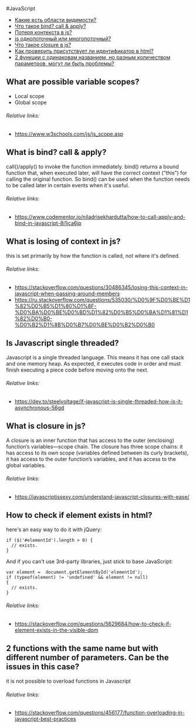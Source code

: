 #JavaScript
- [Какие есть области видимости?](#какие-есть-области-видимости)
- [Что такое bind? call & apply?](#что-такое-bind-call--apply)
- [Потеря контекста в js?](#потеря-контекста-в-js)
- [js однопоточный или многопоточный?](#js-однопоточный-или-многопоточный)
- [Что такое closure в js?](#что-такое-closure-в-js)
- [Как проверить присутствует ли идентификатор в html?](#как-проверить-присутствует-ли-идентификатор-в-html)
- [2 функции с одинаковам названием, но разным количеством параметров, могут ли быть проблемы?](#2-функции-с-одинаковам-названием-но-разным-количеством-параметров-могут-ли-быть-проблемы)

## What are possible variable scopes?
+ Local scope
+ Global scope
###### Relative links:
+ https://www.w3schools.com/js/js_scope.asp

## What is bind? call & apply?
call()/apply() to invoke the function immediately. bind() returns a bound function that, when executed later, will have the correct context ("this") for calling the original function. So bind() can be used when the function needs to be called later in certain events when it's useful.
###### Relative links:
+ https://www.codementor.io/niladrisekhardutta/how-to-call-apply-and-bind-in-javascript-8i1jca6jp

## What is losing of context in js?
this is set primarily by how the function is called, not where it's defined. 
###### Relative links:
+ https://stackoverflow.com/questions/30486345/losing-this-context-in-javascript-when-passing-around-members
+ https://ru.stackoverflow.com/questions/535030/%D0%9F%D0%BE%D1%82%D0%B5%D1%80%D1%8F-%D0%BA%D0%BE%D0%BD%D1%82%D0%B5%D0%BA%D1%81%D1%82%D0%B0-%D0%B2%D1%8B%D0%B7%D0%BE%D0%B2%D0%B0

## Is Javascript single threaded?
Javascript is a single threaded language. This means it has one call stack and one memory heap. As expected, it executes code in order and must finish executing a piece code before moving onto the next.
###### Relative links:
- https://dev.to/steelvoltage/if-javascript-is-single-threaded-how-is-it-asynchronous-56gd

## What is closure in js?
A closure is an inner function that has access to the outer (enclosing) function’s variables—scope chain. The closure has three scope chains: it has access to its own scope (variables defined between its curly brackets), it has access to the outer function’s variables, and it has access to the global variables.
###### Relative links:
- https://javascriptissexy.com/understand-javascript-closures-with-ease/

## How to check if element exists in html?
here's an easy way to do it with jQuery:
```
if ($('#elementId').length > 0) {
  // exists.
}
```
And if you can't use 3rd-party libraries, just stick to base JavaScript:
```
var element =  document.getElementById('elementId');
if (typeof(element) != 'undefined' && element != null)
{
  // exists.
}
```
###### Relative links:
- https://stackoverflow.com/questions/5629684/how-to-check-if-element-exists-in-the-visible-dom

## 2 functions with the same name but with different number of parameters. Can be the issues in this case?
it is not possible to overload functions in Javascript
###### Relative links:
- https://stackoverflow.com/questions/456177/function-overloading-in-javascript-best-practices
